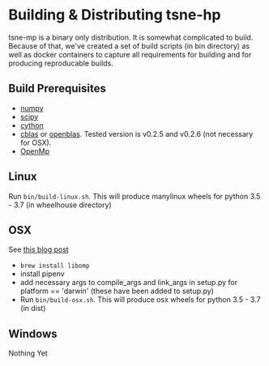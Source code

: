 # Building & Distributing tsne-hp
tsne-mp is a binary only distribution. It is somewhat complicated to build. Because of that, we've created
a set of build scripts (in bin directory) as well as docker containers to capture all requirements for building
and for producing reproducable builds.

## Build Prerequisites

* [numpy](numpy.scipy.org)
* [scipy](http://www.scipy.org/)
* [cython](cython.org)
* [cblas](http://www.netlib.org/blas/) or [openblas](https://github.com/xianyi/OpenBLAS). Tested version is v0.2.5 and v0.2.6 (not necessary for OSX).
* [OpenMp](http://www.openmp.org/)


## Linux

Run `bin/build-linux.sh`. This will produce manylinux wheels for python 3.5 - 3.7 (in wheelhouse directory)

## OSX

See [this blog post](https://iscinumpy.gitlab.io/post/omp-on-high-sierra/)
* `brew install libomp`
* install pipenv
* add necessary args to compile_args and link_args in setup.py for platform == 'darwin' (these have been added to setup.py)
* Run `bin/build-osx.sh`. This will produce osx wheels for python 3.5 - 3.7 (in dist)

## Windows

Nothing Yet



